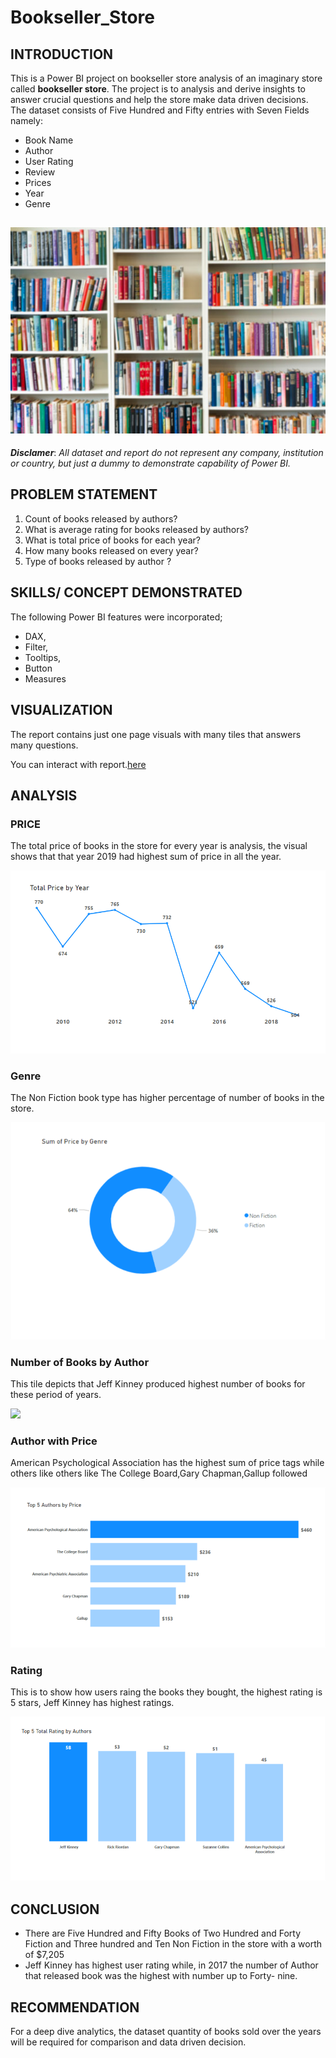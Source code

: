 # Bookseller_Store

## INTRODUCTION
This is a Power BI project on bookseller store analysis of an imaginary store called **bookseller store**.
The project is to analysis and derive insights to answer crucial questions and help the store make data driven decisions.
The dataset consists of Five Hundred and Fifty entries with Seven Fields namely:
- Book Name
- Author
- User Rating
- Review
- Prices
- Year
- Genre

![](Bookshelf.jpg)
----

**_Disclamer_**: _All dataset and report do not represent any company, institution or country, but just a dummy  to demonstrate capability of Power BI._

## PROBLEM STATEMENT
1.	Count of books released by authors?
2.	What is average rating for books released by authors?
3.	 What is total price of books for each year?
4.	How many books released on every year?
5.	Type of books released by author ?

## SKILLS/ CONCEPT DEMONSTRATED

The following Power BI features were incorporated;
- DAX,
- Filter,
- Tooltips,
- Button
- Measures

## VISUALIZATION
The report contains just one page visuals with many tiles that answers many questions.

You can interact with report.[here](https://app.powerbi.com/groups/me/reports/88e6c0da-02c6-4d34-a821-65d53676f772/ReportSectionb98b865cae00232b348b?experience=power-bi)

## ANALYSIS

### PRICE

The total price of books in the store for every year is analysis, the visual shows that that year 2019 had highest sum of price in all the year.

![](price_per_year.png)

### Genre

The Non Fiction book type has higher percentage of number of books in the store.

![](genre.png)

### Number of Books by Author

This tile depicts that Jeff Kinney produced highest number of books for these period of years.

![](top_books_author.png)

###  Author with Price

American Psychological Association has the highest sum of price tags while others like others like The College Board,Gary Chapman,Gallup followed

![](Top_Author.png)

### Rating

This is to show how users raing the books they bought, the highest rating is 5 stars, Jeff Kinney has highest ratings.

![](Rating.png)

## CONCLUSION 
- There are Five Hundred and Fifty Books of Two Hundred and Forty Fiction and Three hundred and Ten Non Fiction in the store with a worth of $7,205
- Jeff Kinney has highest user rating while, in 2017 the number of Author that released book was the highest with number up to Forty- nine.

## RECOMMENDATION

For a deep dive analytics, the dataset quantity of books sold over the years will be required for comparison and data driven decision.
